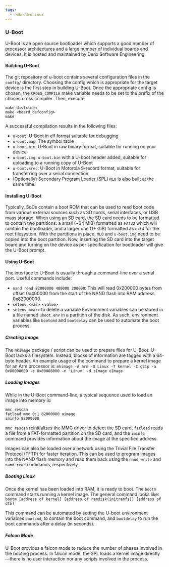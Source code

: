 ```yaml
---
tags:
  - embeddedLinux
---
```

### U-Boot
U-Boot is an open source bootloader which supports a good number of processor architectures and a large number of individual boards and devices. It is hosted and maintained by Denx Software Engineering.
#### Building U-Boot
The git repository of u-boot contains several configuration files in the `config/` directory. Choosing the config which is appropriate for the target device is the first step in building U-Boot. Once the appropriate config is chosen, the `CROSS_COMPILE` make variable needs to be set to the prefix of the chosen cross compiler. Then, execute
```
make distclean
make <board_defconfig>
make
```

A successful compilation results in the following files:
- `u-boot`: U-Boot in elf format suitable for debugging
- `u-boot.map`: The symbol table
- `u-boot.bin`: U-Boot in raw binary format, suitable for running on your device
- `u-boot.img`: `u-boot.bin` with a U-boot header added, suitable for uploading to a running copy of U-Boot
- `u-boot.srec`: U-Boot in Motorola S-record format, suitable for transferring over a serial connection
- (Optionally) Secondary Program Loader (SPL) `MLO` is also built at the same time.
#### Installing U-Boot
Typically, SoCs contain a boot ROM that can be used to read boot code from various external sources such as SD cards, serial interfaces, or USB mass storage. When using an SD card, the SD card needs to be formatted to contain two partitions: a small (~64 MiB) formatted as `FAT32` which will contain the bootloader, and a larger one (1+ GiB) formatted as `ext4` for the root filesystem. With the partitions in place, `MLO` and `u-boot.img` need to be copied into the boot partition. Now, inserting the SD card into the target board and turning on the device as per specification for bootloader will give the U-Boot prompt.
#### Using U-Boot
The interface to U-Boot is usually through a command-line over a serial port. Useful commands include:
- `nand read 82000000 400000 200000`: This will read 0x200000 bytes from offset 0x400000 from the start of the NAND flash into RAM address 0x82000000.
- `setenv <var> <value>`
- `setenv <var>` to delete a variable
Environment variables can be stored in a file named `uboot.env` in a partition of the disk. As such, environment variables like `bootcmd` and `bootdelay` can be used to automate the boot process.
##### Creating Image
The `mkimage` package / script can be used to prepare files for U-Boot. U-Boot lacks a filesystem. Instead, blocks of information are tagged with a 64-byte header. An example usage of the command to prepare a kernel image for an Arm processor is:
`mkimage -A arm -O Linux -T kernel -C gzip -a 0x80008000 -e 0x80008000 -n 'Linux' -d zImage uImage`
##### Loading Images
While in the U-Boot command-line, a typical sequence used to load an image into memory is:
```
mmc rescan
fatload mmc 0:1 82000000 uimage
iminfo 82000000
```

`mmc rescan` reinitializes the MMC driver to detect the SD card. `fatload` reads a file from a FAT-formatted partition on the SD card, and the `iminfo` command provides information about the image at the specified address.

Images can also be loaded over a network using the Trivial File Transfer Protocol (TFTP) for faster iteration. This can be used to program images into the NAND flash memory and read them back using the `nand write` and `nand read` commands, respectively.
##### Booting Linux
Once the kernel has been loaded into RAM, it is ready to boot. The `bootm` command starts running a kernel image. The general command looks like:
`bootm [address of kernel] [address of ramdisk(initramfs)] [address of dtb]`

This command can be automated by setting the U-boot environment variables `bootcmd`, to contain the boot command, and `bootdelay` to run the boot commands after a delay (in seconds).

##### Falcon Mode
U-Boot provides a falcon mode to reduce the number of phases involved in the booting process. In falcon mode, the SPL loads a kernel image directly—there is no user interaction nor any scripts involved in the process.